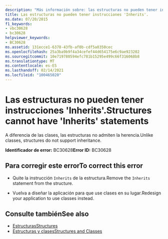 ```yaml
---
description: "Más información sobre: las estructuras no pueden tener instrucciones ' Inherits '"
title: Las estructuras no pueden tener instrucciones 'Inherits'.
ms.date: 07/20/2015
f1_keywords:
- vbc30628
- bc30628
helpviewer_keywords:
- BC30628
ms.assetid: 131ecce1-6378-43fb-af0b-cdf5a0350cec
ms.openlocfilehash: 25a3ba9b9f4a34cefef44d654175e6c9ae923202
ms.sourcegitcommit: 10e719780594efc781b15295e499c66f316068b8
ms.translationtype: MT
ms.contentlocale: es-ES
ms.lasthandoff: 02/14/2021
ms.locfileid: "100465020"
---
```

# <a name="structures-cannot-have-inherits-statements"></a><span data-ttu-id="4e1e9-103">Las estructuras no pueden tener instrucciones 'Inherits'.</span><span class="sxs-lookup"><span data-stu-id="4e1e9-103">Structures cannot have 'Inherits' statements</span></span>

<span data-ttu-id="4e1e9-104">A diferencia de las clases, las estructuras no admiten la herencia.</span><span class="sxs-lookup"><span data-stu-id="4e1e9-104">Unlike classes, structures do not support inheritance.</span></span>  
  
 <span data-ttu-id="4e1e9-105">**Identificador de error:** BC30628</span><span class="sxs-lookup"><span data-stu-id="4e1e9-105">**Error ID:** BC30628</span></span>  
  
## <a name="to-correct-this-error"></a><span data-ttu-id="4e1e9-106">Para corregir este error</span><span class="sxs-lookup"><span data-stu-id="4e1e9-106">To correct this error</span></span>  
  
- <span data-ttu-id="4e1e9-107">Quite la instrucción `Inherits` de la estructura.</span><span class="sxs-lookup"><span data-stu-id="4e1e9-107">Remove the `Inherits` statement from the structure.</span></span>  
  
- <span data-ttu-id="4e1e9-108">Vuelva a diseñar la aplicación para que use clases en su lugar.</span><span class="sxs-lookup"><span data-stu-id="4e1e9-108">Redesign your application to use classes instead.</span></span>  
  
## <a name="see-also"></a><span data-ttu-id="4e1e9-109">Consulte también</span><span class="sxs-lookup"><span data-stu-id="4e1e9-109">See also</span></span>

- [<span data-ttu-id="4e1e9-110">Estructuras</span><span class="sxs-lookup"><span data-stu-id="4e1e9-110">Structures</span></span>](../programming-guide/language-features/data-types/structures.md)
- [<span data-ttu-id="4e1e9-111">Estructuras y clases</span><span class="sxs-lookup"><span data-stu-id="4e1e9-111">Structures and Classes</span></span>](../programming-guide/language-features/data-types/structures-and-classes.md)
